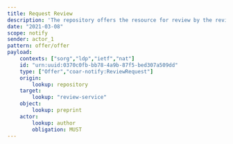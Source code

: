 ```yaml
---
title: Request Review
description: 'The repository offers the resource for review by the review service. '
date: "2021-03-08"
scope: notify
sender: actor_1
pattern: offer/offer
payload:
    contexts: ["sorg","ldp","ietf","nat"]
    id: "urn:uuid:0370c0fb-bb78-4a9b-87f5-bed307a509dd"
    type: ["Offer","coar-notify:ReviewRequest"]
    origin:
        lookup: repository
    target:
        lookup: "review-service"
    object:
        lookup: preprint
    actor:
        lookup: author
        obligation: MUST
---
```



